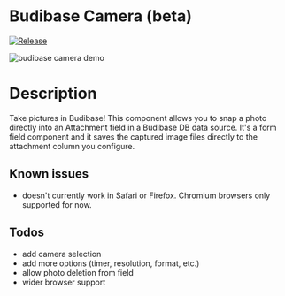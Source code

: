 # Budibase Camera (beta)
[![Release](https://github.com/Netix-AI-RnD/budibase-component-camera/actions/workflows/release.yml/badge.svg)](https://github.com/Netix-AI-RnD/budibase-component-camera/actions/workflows/release.yml)

![budibase camera demo](https://user-images.githubusercontent.com/110921612/209187286-58d8ae54-1275-4ed6-b7de-6cedf15a80ec.gif)


# Description

Take pictures in Budibase! This component allows you to snap a photo directly into an Attachment field in a Budibase DB data source. It's a form field  component and it saves the captured image files directly to the attachment column you configure.

## Known issues

- doesn't currently work in Safari or Firefox. Chromium browsers only supported for now.

## Todos

- add camera selection
- add more options (timer, resolution, format, etc.)
- allow photo deletion from field
- wider browser support
